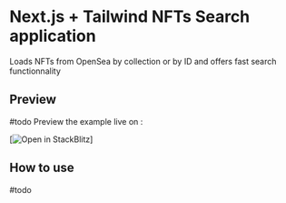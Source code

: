# Next.js + Tailwind NFTs Search application

Loads NFTs from OpenSea by collection or by ID and offers fast search functionnality

## Preview

#todo
Preview the example live on [](http://.com/):

[![Open in StackBlitz](https://developer.stackblitz.com/img/open_in_stackblitz.svg)]


## How to use

#todo
